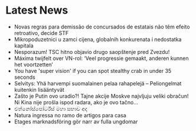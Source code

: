 # Latest News
-  Novas regras para demissão de concursados de estatais não têm efeito retroativo, decide STF
-  Mikropoduzetnici u zamci cijena, globalnih konkurenata i nedostatka kapitala
-  Nesporazum! TSC hitno objavio drugo saopštenje pred Zvezdu!
-  Máxima twijfelt over VN-rol: ‘Veel progressie gemaakt, anderen kunnen het voortzetten’
-  You have 'super vision' if you can spot stealthy crab in under 35 seconds
-  Selvitys: Yhä harvempi suomalainen pelaa rahapelejä – Peliongelmat kuitenkin lisääntyvät
-  Zašto je Putin ovo uradio?! Tajne akcije Moskve najvljuju veliki obračun! Ni Kina nije prošla ispod radara, ako je ovo tačno...
-  එත්නෝ­ස්පෝර්ට්ස් මහා සභාව අද
-  Natura ingressa no ramo de artigos para casa
-  Etages marknadsföring gör narr av fulla ungdomar
